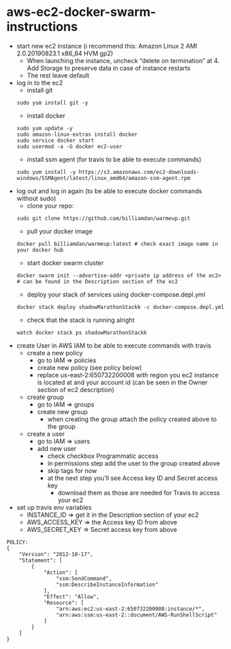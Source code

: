 # aws-ec2-docker-swarm-instructions

* start new ec2 instance (i recommend this: Amazon Linux 2 AMI 2.0.20190823.1 x86_64 HVM gp2)
    * When launching the instance, uncheck “delete on termination” at 4. Add Storage to preserve data in case of instance restarts
    * The rest leave default
* log in to the ec2
    * install git
    ```
    sudo yum install git -y
    ```
    * install docker
    ```
    sudo yum update -y
    sudo amazon-linux-extras install docker
    sudo service docker start
    sudo usermod -a -G docker ec2-user
    ```
    * install ssm agent (for travis to be able to execute commands)
    ```
    sudo yum install -y https://s3.amazonaws.com/ec2-downloads-windows/SSMAgent/latest/linux_amd64/amazon-ssm-agent.rpm
    ```
* log out and log in again (to be able to execute docker commands without sudo)
    * clone your repo: 
    ```
    sudo git clone https://github.com/billiamdan/warmeup.git
    ```
    * pull your docker image
    ```
    docker pull billiamdan/warmeup:latest # check exact image name in your docker hub
    ```
    * start docker swarm cluster
    ```
    docker swarm init --advertise-addr <private ip address of the ec2> # can be found in the Description section of the ec2
    ```
    * deploy your stack of services using docker-compose.depl.yml
    ```
    docker stack deploy shadowMarathonStackk -c docker-compose.depl.yml
    ```
    * check that the stack is running alright
    ```
    watch docker stack ps shadowMarathonStackk 
    ```
* create User in AWS IAM to be able to execute commands with travis
    * create a new policy
        * go to IAM => policies
        * create new policy (see policy below)
        * replace us-east-2:650732200008 with region you ec2 instance is located at and your account id (can be seen in the Owner section of ec2 description)
    * create group 
        * go to IAM => groups
        * create new group
            * when creating the group attach the policy created above to the group
    * create a user 
        * go to IAM => users
        * add new user
            * check checkbox Programmatic access
            * in permissions step add the user to the group created above
            * skip tags for now
            * at the next step you’ll see Access key ID and Secret access key
                * download them as those are needed for Travis to access your ec2
* set up travis env variables
    * INSTANCE_ID => get it in the Description section of your ec2
    * AWS_ACCESS_KEY => the Access key ID from above
    * AWS_SECRET_KEY => Secret access key from above



```
POLICY:
{
    "Version": "2012-10-17",
    "Statement": [
        {
            "Action": [
                "ssm:SendCommand",
                "ssm:DescribeInstanceInformation"
            ],
            "Effect": "Allow",
            "Resource": [
                "arn:aws:ec2:us-east-2:650732200008:instance/*",
                "arn:aws:ssm:us-east-2::document/AWS-RunShellScript"
            ]
        }
    ]
}
```
